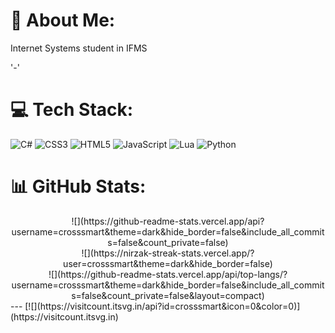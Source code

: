 # 💫 About Me:
Internet Systems student in IFMS

'-'

# 💻 Tech Stack:
![C#](https://img.shields.io/badge/c%23-%23239120.svg?style=plastic&logo=csharp&logoColor=white) ![CSS3](https://img.shields.io/badge/css3-%231572B6.svg?style=plastic&logo=css3&logoColor=white) ![HTML5](https://img.shields.io/badge/html5-%23E34F26.svg?style=plastic&logo=html5&logoColor=white) ![JavaScript](https://img.shields.io/badge/javascript-%23323330.svg?style=plastic&logo=javascript&logoColor=%23F7DF1E) ![Lua](https://img.shields.io/badge/lua-%232C2D72.svg?style=plastic&logo=lua&logoColor=white) ![Python](https://img.shields.io/badge/python-3670A0?style=plastic&logo=python&logoColor=ffdd54)
# 📊 GitHub Stats:
<div style="text-align: center;">
![](https://github-readme-stats.vercel.app/api?username=crosssmart&theme=dark&hide_border=false&include_all_commits=false&count_private=false)<br/>
![](https://nirzak-streak-stats.vercel.app/?user=crosssmart&theme=dark&hide_border=false)<br/>
![](https://github-readme-stats.vercel.app/api/top-langs/?username=crosssmart&theme=dark&hide_border=false&include_all_commits=false&count_private=false&layout=compact)
</div>
---
[![](https://visitcount.itsvg.in/api?id=crosssmart&icon=0&color=0)](https://visitcount.itsvg.in)

<!-- Proudly created with GPRM ( https://gprm.itsvg.in ) -->
